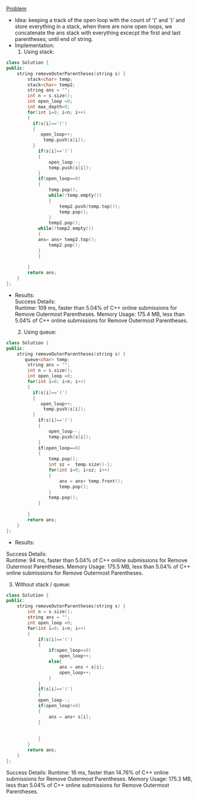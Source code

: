 [Problem](https://leetcode.com/problems/remove-outermost-parentheses/)
- Idea:  keeping a track of the open loop with the count of '(' and ')' and store everything in a stack, when there are none open loops, we concatenate the ans stack with everything excecpt the first and last parentheses; until end of string.
- Implementation: 
    1. Using stack: 
```cpp
class Solution {
public:
    string removeOuterParentheses(string s) {
        stack<char> temp;
        stack<char> temp2;
        string ans = "";
        int n = s.size();
        int open_loop =0;
        int max_depth=0;
        for(int i=0; i<n; i++)
        {
          if(s[i]=='(')
          {
             open_loop++;
              temp.push(s[i]);
          } 
            if(s[i]==')')
            {
                open_loop--;
                temp.push(s[i]);
            }
            if(open_loop==0)
            {
                temp.pop();
                while(!temp.empty())
                {
                    temp2.push(temp.top());
                    temp.pop();
                }
                temp2.pop();
            while(!temp2.empty())
            {
            ans= ans+ temp2.top();
                temp2.pop();
            }
            }
            
        }
        return ans;
    }
};
```

- Results:   
Success Details:   
Runtime: 109 ms, faster than 5.04% of C++ online submissions for Remove Outermost Parentheses.
Memory Usage: 175.4 MB, less than 5.04% of C++ online submissions for Remove Outermost Parentheses.


   2. Using queue: 

```cpp
class Solution {
public:
    string removeOuterParentheses(string s) {
       queue<char> temp;
        string ans = "";
        int n = s.size();
        int open_loop =0;
        for(int i=0; i<n; i++)
        {
          if(s[i]=='(')
          {
             open_loop++;
              temp.push(s[i]);
          } 
            if(s[i]==')')
            {
                open_loop--;
                temp.push(s[i]);
            }
            if(open_loop==0)
            {
                temp.pop();
                int sz =  temp.size()-1;
                for(int i=0; i<sz; i++)
                {
                    ans = ans+ temp.front();
                    temp.pop();
                }
                temp.pop();
            }
            
        }
        return ans;
    }
};
```
   - Results:

Success Details:  
Runtime: 94 ms, faster than 5.04% of C++ online submissions for Remove Outermost Parentheses.
Memory Usage: 175.5 MB, less than 5.04% of C++ online submissions for Remove Outermost Parentheses.

   
   3. Without stack / queue:  

```cpp
class Solution {
public:
    string removeOuterParentheses(string s) {
        int n = s.size();
        string ans = "";
        int open_loop =0;
        for(int i=0; i<n; i++)
        {
            if(s[i]=='(')
            {
                if(open_loop==0)
                    open_loop++;
                else{
                    ans = ans + s[i];
                    open_loop++;
                }
            }
            if(s[i]==')')
            {
            open_loop--;
            if(open_loop!=0)
            {
                ans = ans+ s[i];
            }
    
    
            }
        }
        return ans;
    }
};
```

Success Details: 
Runtime: 16 ms, faster than 14.76% of C++ online submissions for Remove Outermost Parentheses.
Memory Usage: 175.3 MB, less than 5.04% of C++ online submissions for Remove Outermost Parentheses.
